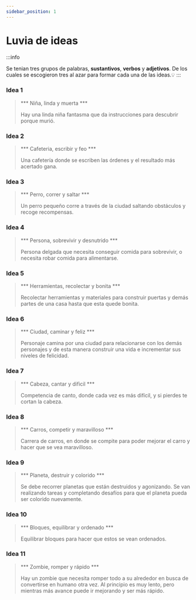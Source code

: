 ```yaml
---
sidebar_position: 1
---
```


# Luvia de ideas 

:::info

Se tenian tres grupos de palabras, **sustantivos**, **verbos** y **adjetivos**. De los cuales se escogieron tres al azar para formar cada una de las ideas.:bulb:
:::

### Idea 1
> *** Niña, linda y muerta ***
> 
> Hay una linda niña fantasma que da instrucciones para descubrir porque murió.

### Idea 2
> *** Cafeteria, escribir y feo ***
> 
> Una cafetería donde se escriben las órdenes y el resultado más acertado gana.

### Idea 3
> *** Perro, correr y saltar ***
> 
> Un perro pequeño corre a través de la ciudad saltando obstáculos y recoge recompensas. 

### Idea 4
> *** Persona, sobrevivir y desnutrido ***
> 
> Persona delgada que necesita conseguir comida para sobrevivir, o necesita robar comida para alimentarse. 

### Idea 5
> *** Herramientas, recolectar y bonita ***
> 
> Recolectar herramientas y materiales para construir puertas y demás partes de una casa
hasta que esta quede bonita. 

### Idea 6
> *** Ciudad, caminar y feliz ***
> 
> Personaje camina por una ciudad para relacionarse con los demás personajes y de esta
manera construir una vida e incrementar sus niveles de felicidad. 

### Idea 7
> *** Cabeza, cantar y dificil ***
> 
> Competencia de canto, donde cada vez es más difícil, y si pierdes te cortan la cabeza.

### Idea 8
> *** Carros, competir y maravilloso ***
> 
> Carrera de carros, en donde se compite para poder mejorar el carro y hacer que se vea
maravilloso. 

### Idea 9
> *** Planeta, destruir y colorido ***
> 
> Se debe recorrer planetas que están destruidos y agonizando. Se van realizando tareas y
completando desafíos para que el planeta pueda ser colorido nuevamente. 

### Idea 10
> *** Bloques, equilibrar y ordenado ***
> 
> Equilibrar bloques para hacer que estos se vean ordenados.

### Idea 11
> *** Zombie, romper y rápido ***
> 
> Hay un zombie que necesita romper todo a su alrededor en busca de convertirse en
humano otra vez. Al principio es muy lento, pero mientras más avance puede ir
mejorando y ser más rápido. 
